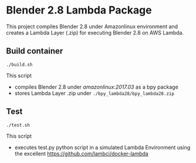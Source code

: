 # Blender 2.8 Lambda Package
This project compiles Blender 2.8 under Amazonlinux environment and creates a Lambda Layer (.zip) for executing Blender 2.8 on AWS Lambda.

## Build container
`./build.sh`

This script

* compiles Blender 2.8 under *amazonlinux:2017.03* as a bpy package
* stores Lambda Layer .zip under `./bpy_lambda28/bpy_lambda28.zip`

## Test
`./test.sh`

This script

* executes test.py python script in a simulated Lambda Environment using the excellent https://github.com/lambci/docker-lambda
